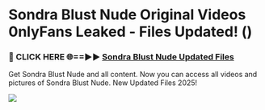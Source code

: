 # Sondra Blust Nude Original Videos 0nlyFans Leaked - Files Updated! ()

<h3>🔴 CLICK HERE 🌐==►► <a href="https://tinyurl.com/2p9ay9w9" rel="nofollow">Sondra Blust Nude Updated Files</a></h3>

Get Sondra Blust Nude and all content. Now you can access all videos and pictures of Sondra Blust Nude. New Updated Files 2025!

[![](https://i.imgur.com/KQgVmj3.gif)](https://tinyurl.com/2p9ay9w9)
